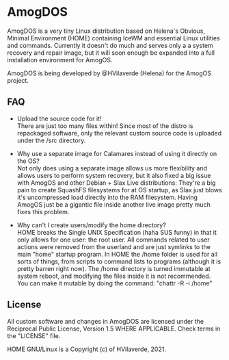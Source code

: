 # AmogDOS  
AmogDOS is a very tiny Linux distribution based on Helena's Obvious, Minimal Environment (HOME) containing IceWM and essential Linux utilities and commands. Currently it doesn't do much and serves only a a system recovery and repair image, but it will soon enough be expanded into a full installation environment for AmogOS.  
  
AmogDOS is being developed by @HVilaverde (Helena) for the AmogOS project.  
  
## FAQ  

- Upload the source code for it!  
There are just too many files within! Since most of the distro is repackaged software, only the relevant custom source code is uploaded under the /src directory.

- Why use a separate image for Calamares instead of using it directly on the OS?  
Not only does using a separate image allows us more flexibility and allows users to perform system recovery, but it also fixed a big issue with AmogOS and other Debian + Slax Live distributions: They're a big pain to create SquashFS filesystems for at OS startup, as Slax just blows it's uncompressed load directly into the RAM filesystem. Having AmogOS just be a gigantic file inside another live image pretty much fixes this problem.

- Why can't I create users/modify the home directory?  
HOME breaks the Single UNIX Specification (haha SUS funny) in that it only allows for one user: the root user. All commands related to user actions were removed from the userland and are just symlinks to the main "home" startup program. In HOME the /home folder is used for all sorts of things, from scripts to command lists to programs (although it is pretty barren right now). The /home directory is turned immutable at system reboot, and modifying the files inside it is not recommended. You can make it mutable by doing the command: "chattr -R -i /home"

## License  
  
All custom software and changes in AmogDOS are licensed under the Reciprocal Public License, Version 1.5 WHERE APPLICABLE. Check terms in the "LICENSE" file.  
  
HOME GNU/Linux is a Copyright (c) of HVilaverde, 2021.  
